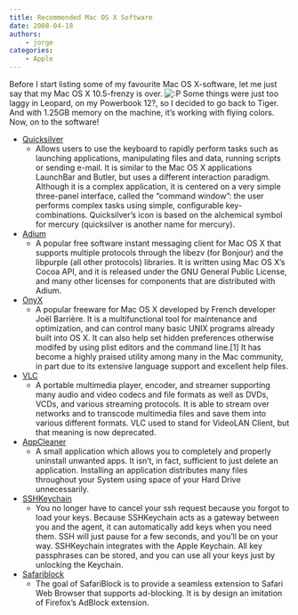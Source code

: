 ```yaml
---
title: Recommended Mac OS X Software
date: 2008-04-18
authors:
    - jorge
categories:
    - Apple
---
```

Before I start listing some of my favourite Mac OS X-software, let me just say that my Mac OS X 10.5-frenzy is over. ![:P](http://jorge.fbarr.net/blog/page/wp-includes/images/smilies/icon_razz.gif) Some things were just too laggy in Leopard, on my Powerbook 12?, so I decided to go back to Tiger. And with 1.25GB memory on the machine, it’s working with flying colors. Now, on to the software!

- [Quicksilver](http://www.blacktree.com/)
  - Allows users to use the keyboard to rapidly perform tasks such as launching applications, manipulating files and data, running scripts or sending e-mail. It is similar to the Mac OS X applications LaunchBar and Butler, but uses a different interaction paradigm. Although it is a complex application, it is centered on a very simple three-panel interface, called the “command window”: the user performs complex tasks using simple, configurable key-combinations. Quicksilver’s icon is based on the alchemical symbol for mercury (quicksilver is another name for mercury).
- [Adium](http://www.adiumx.com/)
  - A popular free software instant messaging client for Mac OS X that supports multiple protocols through the libezv (for Bonjour) and the libpurple (all other protocols) libraries. It is written using Mac OS X’s Cocoa API, and it is released under the GNU General Public License, and many other licenses for components that are distributed with Adium.
- [OnyX](http://www.titanium.free.fr/pgs/english.html)
  - A popular freeware for Mac OS X developed by French developer Joël Barrière. It is a multifunctional tool for maintenance and optimization, and can control many basic UNIX programs already built into OS X. It can also help set hidden preferences otherwise modifed by using plist editors and the command line.\[1\] It has become a highly praised utility among many in the Mac community, in part due to its extensive language support and excellent help files.
- [VLC](http://www.videolan.org/vlc/)
  - A portable multimedia player, encoder, and streamer supporting many audio and video codecs and file formats as well as DVDs, VCDs, and various streaming protocols. It is able to stream over networks and to transcode multimedia files and save them into various different formats. VLC used to stand for VideoLAN Client, but that meaning is now deprecated.
- [AppCleaner](http://www.freemacsoft.net/AppCleaner)
  - A small application which allows you to completely and properly uninstall unwanted apps. It isn’t, in fact, sufficient to just delete an application. Installing an application distributes many files throughout your System using space of your Hard Drive unnecessarily.
- [SSHKeychain](http://www.sshkeychain.org/)
  - You no longer have to cancel your ssh request because you forgot to load your keys. Because SSHKeychain acts as a gateway between you and the agent, it can automatically add keys when you need them. SSH will just pause for a few seconds, and you’ll be on your way. SSHKeychain integrates with the Apple Keychain. All key passphrases can be stored, and you can use all your keys just by unlocking the Keychain.
- [Safariblock](http://fsbsoftware.com/index.html)
  - The goal of SafariBlock is to provide a seamless extension to Safari Web Browser that supports ad-blocking. It is by design an imitation of Firefox’s AdBlock extension.

